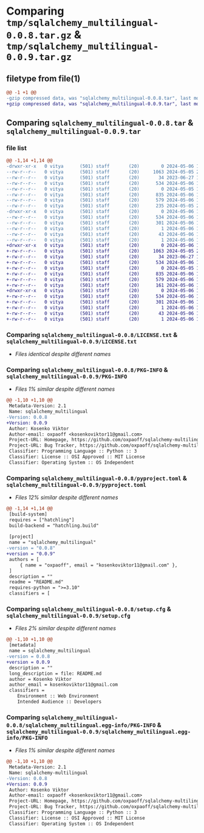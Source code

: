 # Comparing `tmp/sqlalchemy_multilingual-0.0.8.tar.gz` & `tmp/sqlalchemy_multilingual-0.0.9.tar.gz`

## filetype from file(1)

```diff
@@ -1 +1 @@
-gzip compressed data, was "sqlalchemy_multilingual-0.0.8.tar", last modified: Mon May  6 10:48:42 2024, max compression
+gzip compressed data, was "sqlalchemy_multilingual-0.0.9.tar", last modified: Mon May  6 10:50:27 2024, max compression
```

## Comparing `sqlalchemy_multilingual-0.0.8.tar` & `sqlalchemy_multilingual-0.0.9.tar`

### file list

```diff
@@ -1,14 +1,14 @@
-drwxr-xr-x   0 vitya      (501) staff       (20)        0 2024-05-06 10:48:42.287529 sqlalchemy_multilingual-0.0.8/
--rw-r--r--   0 vitya      (501) staff       (20)     1063 2024-05-05 20:11:04.000000 sqlalchemy_multilingual-0.0.8/LICENSE.txt
--rw-r--r--   0 vitya      (501) staff       (20)       34 2023-06-27 13:11:56.000000 sqlalchemy_multilingual-0.0.8/MANIFEST.in
--rw-r--r--   0 vitya      (501) staff       (20)      534 2024-05-06 10:48:42.287591 sqlalchemy_multilingual-0.0.8/PKG-INFO
--rw-r--r--   0 vitya      (501) staff       (20)        0 2024-05-05 19:57:01.000000 sqlalchemy_multilingual-0.0.8/README.md
--rw-r--r--   0 vitya      (501) staff       (20)      835 2024-05-06 10:48:41.000000 sqlalchemy_multilingual-0.0.8/pyproject.toml
--rw-r--r--   0 vitya      (501) staff       (20)      579 2024-05-06 10:48:42.287825 sqlalchemy_multilingual-0.0.8/setup.cfg
--rw-r--r--   0 vitya      (501) staff       (20)      235 2024-05-05 20:29:38.000000 sqlalchemy_multilingual-0.0.8/setup.py
-drwxr-xr-x   0 vitya      (501) staff       (20)        0 2024-05-06 10:48:42.287434 sqlalchemy_multilingual-0.0.8/sqlalchemy_multilingual.egg-info/
--rw-r--r--   0 vitya      (501) staff       (20)      534 2024-05-06 10:48:42.000000 sqlalchemy_multilingual-0.0.8/sqlalchemy_multilingual.egg-info/PKG-INFO
--rw-r--r--   0 vitya      (501) staff       (20)      301 2024-05-06 10:48:42.000000 sqlalchemy_multilingual-0.0.8/sqlalchemy_multilingual.egg-info/SOURCES.txt
--rw-r--r--   0 vitya      (501) staff       (20)        1 2024-05-06 10:48:42.000000 sqlalchemy_multilingual-0.0.8/sqlalchemy_multilingual.egg-info/dependency_links.txt
--rw-r--r--   0 vitya      (501) staff       (20)       43 2024-05-06 10:48:42.000000 sqlalchemy_multilingual-0.0.8/sqlalchemy_multilingual.egg-info/requires.txt
--rw-r--r--   0 vitya      (501) staff       (20)        1 2024-05-06 10:48:42.000000 sqlalchemy_multilingual-0.0.8/sqlalchemy_multilingual.egg-info/top_level.txt
+drwxr-xr-x   0 vitya      (501) staff       (20)        0 2024-05-06 10:50:27.983353 sqlalchemy_multilingual-0.0.9/
+-rw-r--r--   0 vitya      (501) staff       (20)     1063 2024-05-05 20:11:04.000000 sqlalchemy_multilingual-0.0.9/LICENSE.txt
+-rw-r--r--   0 vitya      (501) staff       (20)       34 2023-06-27 13:11:56.000000 sqlalchemy_multilingual-0.0.9/MANIFEST.in
+-rw-r--r--   0 vitya      (501) staff       (20)      534 2024-05-06 10:50:27.983430 sqlalchemy_multilingual-0.0.9/PKG-INFO
+-rw-r--r--   0 vitya      (501) staff       (20)        0 2024-05-05 19:57:01.000000 sqlalchemy_multilingual-0.0.9/README.md
+-rw-r--r--   0 vitya      (501) staff       (20)      835 2024-05-06 10:50:24.000000 sqlalchemy_multilingual-0.0.9/pyproject.toml
+-rw-r--r--   0 vitya      (501) staff       (20)      579 2024-05-06 10:50:27.983710 sqlalchemy_multilingual-0.0.9/setup.cfg
+-rw-r--r--   0 vitya      (501) staff       (20)      161 2024-05-06 10:50:17.000000 sqlalchemy_multilingual-0.0.9/setup.py
+drwxr-xr-x   0 vitya      (501) staff       (20)        0 2024-05-06 10:50:27.983257 sqlalchemy_multilingual-0.0.9/sqlalchemy_multilingual.egg-info/
+-rw-r--r--   0 vitya      (501) staff       (20)      534 2024-05-06 10:50:27.000000 sqlalchemy_multilingual-0.0.9/sqlalchemy_multilingual.egg-info/PKG-INFO
+-rw-r--r--   0 vitya      (501) staff       (20)      301 2024-05-06 10:50:27.000000 sqlalchemy_multilingual-0.0.9/sqlalchemy_multilingual.egg-info/SOURCES.txt
+-rw-r--r--   0 vitya      (501) staff       (20)        1 2024-05-06 10:50:27.000000 sqlalchemy_multilingual-0.0.9/sqlalchemy_multilingual.egg-info/dependency_links.txt
+-rw-r--r--   0 vitya      (501) staff       (20)       43 2024-05-06 10:50:27.000000 sqlalchemy_multilingual-0.0.9/sqlalchemy_multilingual.egg-info/requires.txt
+-rw-r--r--   0 vitya      (501) staff       (20)        1 2024-05-06 10:50:27.000000 sqlalchemy_multilingual-0.0.9/sqlalchemy_multilingual.egg-info/top_level.txt
```

### Comparing `sqlalchemy_multilingual-0.0.8/LICENSE.txt` & `sqlalchemy_multilingual-0.0.9/LICENSE.txt`

 * *Files identical despite different names*

### Comparing `sqlalchemy_multilingual-0.0.8/PKG-INFO` & `sqlalchemy_multilingual-0.0.9/PKG-INFO`

 * *Files 1% similar despite different names*

```diff
@@ -1,10 +1,10 @@
 Metadata-Version: 2.1
 Name: sqlalchemy_multilingual
-Version: 0.0.8
+Version: 0.0.9
 Author: Kosenko Viktor
 Author-email: oxpaoff <kosenkoviktor11@gmail.com>
 Project-URL: Homepage, https://github.com/oxpaoff/sqlalchemy-multilingual
 Project-URL: Bug Tracker, https://github.com/oxpaoff/sqlalchemy-multilingual/issues
 Classifier: Programming Language :: Python :: 3
 Classifier: License :: OSI Approved :: MIT License
 Classifier: Operating System :: OS Independent
```

### Comparing `sqlalchemy_multilingual-0.0.8/pyproject.toml` & `sqlalchemy_multilingual-0.0.9/pyproject.toml`

 * *Files 12% similar despite different names*

```diff
@@ -1,14 +1,14 @@
 [build-system]
 requires = ["hatchling"]
 build-backend = "hatchling.build"
 
 [project]
 name = "sqlalchemy_multilingual"
-version = "0.0.8"
+version = "0.0.9"
 authors = [
     { name = "oxpaoff", email = "kosenkoviktor11@gmail.com" },
 ]
 description = ""
 readme = "README.md"
 requires-python = ">=3.10"
 classifiers = [
```

### Comparing `sqlalchemy_multilingual-0.0.8/setup.cfg` & `sqlalchemy_multilingual-0.0.9/setup.cfg`

 * *Files 2% similar despite different names*

```diff
@@ -1,10 +1,10 @@
 [metadata]
 name = sqlalchemy_multilingual
-version = 0.0.8
+version = 0.0.9
 description = ""
 long_description = file: README.md
 author = Kosenko Viktor
 author_email = kosenkoviktor11@gmail.com
 classifiers = 
 	Environment :: Web Environment
 	Intended Audience :: Developers
```

### Comparing `sqlalchemy_multilingual-0.0.8/sqlalchemy_multilingual.egg-info/PKG-INFO` & `sqlalchemy_multilingual-0.0.9/sqlalchemy_multilingual.egg-info/PKG-INFO`

 * *Files 1% similar despite different names*

```diff
@@ -1,10 +1,10 @@
 Metadata-Version: 2.1
 Name: sqlalchemy-multilingual
-Version: 0.0.8
+Version: 0.0.9
 Author: Kosenko Viktor
 Author-email: oxpaoff <kosenkoviktor11@gmail.com>
 Project-URL: Homepage, https://github.com/oxpaoff/sqlalchemy-multilingual
 Project-URL: Bug Tracker, https://github.com/oxpaoff/sqlalchemy-multilingual/issues
 Classifier: Programming Language :: Python :: 3
 Classifier: License :: OSI Approved :: MIT License
 Classifier: Operating System :: OS Independent
```

